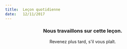 ```yaml
---
title:  Leçon quotidienne
date:   12/11/2017
---
```


### <center>Nous travaillons sur cette leçon.</center>
<center>Revenez plus tard, s'il vous plaît.</center>